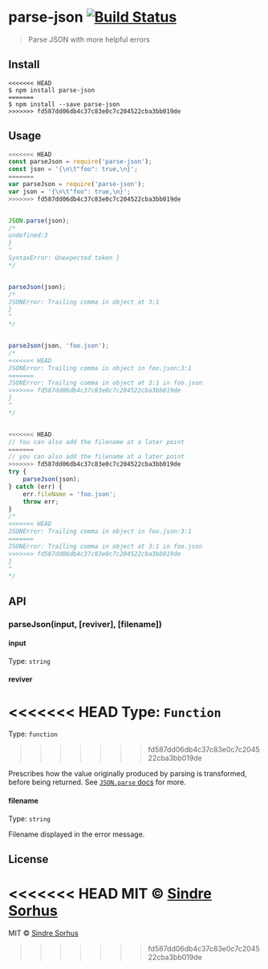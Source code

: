 # parse-json [![Build Status](https://travis-ci.org/sindresorhus/parse-json.svg?branch=master)](https://travis-ci.org/sindresorhus/parse-json)

> Parse JSON with more helpful errors


## Install

```
<<<<<<< HEAD
$ npm install parse-json
=======
$ npm install --save parse-json
>>>>>>> fd587dd06db4c37c83e0c7c204522cba3bb019de
```


## Usage

```js
<<<<<<< HEAD
const parseJson = require('parse-json');
const json = '{\n\t"foo": true,\n}';
=======
var parseJson = require('parse-json');
var json = '{\n\t"foo": true,\n}';
>>>>>>> fd587dd06db4c37c83e0c7c204522cba3bb019de


JSON.parse(json);
/*
undefined:3
}
^
SyntaxError: Unexpected token }
*/


parseJson(json);
/*
JSONError: Trailing comma in object at 3:1
}
^
*/


parseJson(json, 'foo.json');
/*
<<<<<<< HEAD
JSONError: Trailing comma in object in foo.json:3:1
=======
JSONError: Trailing comma in object at 3:1 in foo.json
>>>>>>> fd587dd06db4c37c83e0c7c204522cba3bb019de
}
^
*/


<<<<<<< HEAD
// You can also add the filename at a later point
=======
// you can also add the filename at a later point
>>>>>>> fd587dd06db4c37c83e0c7c204522cba3bb019de
try {
	parseJson(json);
} catch (err) {
	err.fileName = 'foo.json';
	throw err;
}
/*
<<<<<<< HEAD
JSONError: Trailing comma in object in foo.json:3:1
=======
JSONError: Trailing comma in object at 3:1 in foo.json
>>>>>>> fd587dd06db4c37c83e0c7c204522cba3bb019de
}
^
*/
```

## API

### parseJson(input, [reviver], [filename])

#### input

Type: `string`

#### reviver

<<<<<<< HEAD
Type: `Function`
=======
Type: `function`
>>>>>>> fd587dd06db4c37c83e0c7c204522cba3bb019de

Prescribes how the value originally produced by parsing is transformed, before being returned. See [`JSON.parse` docs](https://developer.mozilla.org/en-US/docs/Web/JavaScript/Reference/Global_Objects/JSON/parse#Using_the_reviver_parameter
) for more.

#### filename

Type: `string`

Filename displayed in the error message.


## License

<<<<<<< HEAD
MIT © [Sindre Sorhus](https://sindresorhus.com)
=======
MIT © [Sindre Sorhus](http://sindresorhus.com)
>>>>>>> fd587dd06db4c37c83e0c7c204522cba3bb019de
